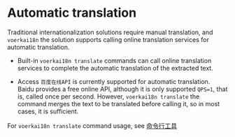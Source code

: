 # Automatic translation <!-- {docsify-ignore-all} -->

Traditional internationalization solutions require manual translation, and `voerkai18n` the solution supports calling online translation services for automatic translation.

- Built-in `voerkai18n translate` commands can call online translation services to complete the automatic translation of the extracted text.

- Access `百度在线API` is currently supported for automatic translation. Baidu provides a free online API, although it is only supported `QPS=1`, that is, called once per second. However, `voerkai18n translate` the command merges the text to be translated before calling it, so in most cases, it is sufficient.

 
For `voerkai18n translate` command usage, see [命令行工具](../tools/cli)
